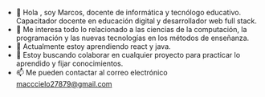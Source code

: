 - 👋 Hola , soy Marcos, docente de informática y tecnólogo educativo. Capacitador docente en educación digital y desarrollador web full stack.
- 👀 Me interesa todo lo relacionado a las ciencias de la computación, la programación y las nuevas tecnologías en los métodos de enseñanza.
- 🌱 Actualmente estoy aprendiendo react y java.
- 💞️ Estoy buscando colaborar en cualquier proyecto para practicar lo aprendido y fijar conocimientos.
- 📫 Me pueden contactar al correo electrónico macccielo27879@gmail.com

